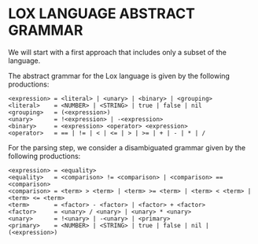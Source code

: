 # LOX LANGUAGE ABSTRACT GRAMMAR

We will start with a first approach that includes only a subset of the language.

The abstract grammar for the Lox language is given by the following productions:

```
<expression> = <literal> | <unary> | <binary> | <grouping>
<literal>    = <NUMBER> | <STRING> | true | false | nil
<grouping>   = (<expression>)
<unary>      = !<expression> | -<expression>
<binary>     = <expression> <operator> <expression>
<operator>   = == | != | < | <= | > | >= | + | - | * | /
```

For the parsing step, we consider a disambiguated grammar given by the following productions:

```
<expression> = <equality>
<equality>   = <comparison> != <comparison> | <comparison> == <comparison>
<comparison> = <term> > <term> | <term> >= <term> | <term> < <term> | <term> <= <term>
<term>       = <factor> - <factor> | <factor> + <factor>
<factor>     = <unary> / <unary> | <unary> * <unary>
<unary>      = !<unary> | -<unary> | <primary>
<primary>    = <NUMBER> | <STRING> | true | false | nil | (<expression>)
```